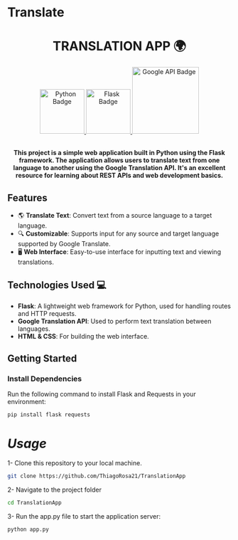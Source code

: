 # Translate
<h1 align="center" style="font-weight: bold;"> TRANSLATION APP 🌍</h1>
<div align="center">
  <a href="#">
    <img src="https://img.shields.io/badge/Python-3776AB?logo=python&logoColor=fff" alt="Python Badge" width="100">
    <img src="https://img.shields.io/badge/Flask-000000?logo=flask&logoColor=fff" alt="Flask Badge" width="100">
    <img src="https://img.shields.io/badge/Google_API-F4B400?logo=google&logoColor=fff" alt="Google API Badge" width="150">
  </a>
</div>
<br>
<p align="center">
   <strong>
This project is a simple web application built in Python using the Flask framework. The application allows users to translate text from one language to another using the Google Translation API. It's an excellent resource for learning about REST APIs and web development basics.
   </strong>
</p>

## **Features**
- 🌎 **Translate Text**: Convert text from a source language to a target language.
- 🔍 **Customizable**: Supports input for any source and target language supported by Google Translate.
- 🖥️ **Web Interface**: Easy-to-use interface for inputting text and viewing translations.

## **Technologies Used 💻**
- **Flask**: A lightweight web framework for Python, used for handling routes and HTTP requests.
- **Google Translation API**: Used to perform text translation between languages.
- **HTML & CSS**: For building the web interface.

## **Getting Started**
### **Install Dependencies**
Run the following command to install Flask and Requests in your environment:
```bash
pip install flask requests
```
# *Usage* 
1- Clone this repository to your local machine.
```bash
git clone https://github.com/ThiagoRosa21/TranslationApp
```
2- Navigate to the project folder
```bash
cd TranslationApp
```
3- Run the app.py file to start the application server:
```bash
python app.py
```
